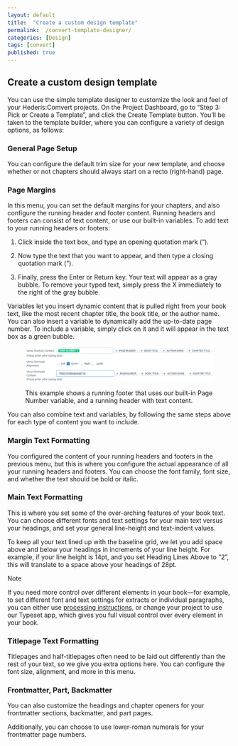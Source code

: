 ```yaml
---
layout: default
title:  "Create a custom design template"
permalink:  /convert-template-designer/
categories: [Design]
tags: [convert]
published: true
---
```


<section data-type="chapter" class="hsecchapter" data-hederis-type="hsecchapter" id="convert-template-designer" data-pi-attrs="id: convert-template-designer; data-tags: convert;" role="doc-chapter" data-tags="convert" data-author-name=" " data-book-title=" " title="Create a custom design template"><h1 data-hederis-type="hblkchaptitle" class="hblkchaptitle" id="pVY5X80Qz">Create a custom design template</h1>
    <p class="hblkp" data-hederis-type="hblkp" id="pEFoBvjYM">You can use the simple template designer to customize the look and feel of your Hederis:Comvert projects. On the Project Dashboard, go to &#8220;Step 3: Pick or Create a Template&#8221;, and click the Create Template button. You&#8217;ll be taken to the template builder, where you can configure a variety of design options, as follows:</p>
    <section class="hwprsubsection" data-hederis-type="hwprsubsection" id="pKPjgNuLp" data-type="subsection" title="General Page Setup"><h1 data-hederis-type="hblktitle" class="hblktitle" id="pWDbqdSpy">General Page Setup</h1>
    <p class="hblkp" data-hederis-type="hblkp" id="pb8vjbviy">You can configure the default trim size for your new template, and choose whether or not chapters should always start on a recto (right-hand) page.</p>
    </section>
    <section class="hwprsubsection" data-hederis-type="hwprsubsection" id="pfmqxQKr8" data-type="subsection" title="Page Margins"><h1 data-hederis-type="hblktitle" class="hblktitle" id="p3opS8cxE">Page Margins</h1>
    <p class="hblkp" data-hederis-type="hblkp" id="pDXsgy1XI">In this menu, you can set the default margins for your chapters, and also configure the running header and footer content. Running headers and footers can consist of text content, or use our built-in variables. To add text to your running headers or footers:</p>
    <ol class="hwprnumlist" data-hederis-type="hwprnumlist" id="p1Pl8UR3H"><li class="hblkoli" data-hederis-type="hblkoli" id="li5z0t5h3a"><p class="hblkoli" data-hederis-type="hblklip" id="pTQ2MVaWx">Click inside the text box, and type an opening quotation mark (&#8220;).</p></li>
    <li class="hblkoli" data-hederis-type="hblkoli" id="li29XWcw7S"><p class="hblkoli" data-hederis-type="hblklip" id="pFH0vxx99">Now type the text that you want to appear, and then type a closing quotation mark (&#8221;).</p></li>
    <li class="hblkoli" data-hederis-type="hblkoli" id="liXOlNzRF5"><p class="hblkoli" data-hederis-type="hblklip" id="pXETxNQwF">Finally, press the Enter or Return key. Your text will appear as a gray bubble. To remove your typed text, simply press the X immediately to the right of the gray bubble.</p></li>
    </ol>
    <p class="hblkp" data-hederis-type="hblkp" id="p5WPlDKJL">Variables let you insert dynamic content that is pulled right from your book text, like the most recent chapter title, the book title, or the author name. You can also insert a variable to dynamically add the up-to-date page number. To include a variable, simply click on it and it will appear in the text box as a green bubble.</p>
    <figure class="hwprfig" data-hederis-type="hwprfig" id="pCcYbtUCA"><img data-hederis-type="hblkimg" class="hblkimg" id="pzbvuKLor" src="/images/runheadfoot.png"/>
    <p class="hblkcaption" data-hederis-type="hblkcaption" id="p6NpYv8KE">This example shows a running footer that uses our built-in Page Number variable, and a running header with text content.</p>
    </figure>
    <p class="hblkp" data-hederis-type="hblkp" id="pYmMcD2Gt">You can also combine text and variables, by following the same steps above for each type of content you want to include.</p>
    </section>
    <section class="hwprsubsection" data-hederis-type="hwprsubsection" id="pDHnRM6Gu" data-type="subsection" title="Margin Text Formatting"><h1 data-hederis-type="hblktitle" class="hblktitle" id="px6alKvGo">Margin Text Formatting</h1>
    <p class="hblkp" data-hederis-type="hblkp" id="pCFzEuyvR">You configured the content of your running headers and footers in the previous menu, but this is where you configure the actual appearance of all your running headers and footers. You can choose the font family, font size, and whether the text should be bold or italic.</p>
    </section>
    <section class="hwprsubsection" data-hederis-type="hwprsubsection" id="pcXOpAI3K" data-type="subsection" title="Main Text Formatting"><h1 data-hederis-type="hblktitle" class="hblktitle" id="piQLK1jJR">Main Text Formatting</h1>
    <p class="hblkp" data-hederis-type="hblkp" id="p6iIu4wyZ">This is where you set some of the over-arching features of your book text. You can choose different fonts and text settings for your main text versus your headings, and set your general line-height and text-indent values.</p>
    <p class="hblkp" data-hederis-type="hblkp" id="pz38hENFh">To keep all your text lined up with the baseline grid, we let you add space above and below your headings in increments of your line height. For example, if your line height is 14pt, and you set Heading Lines Above to &#8220;2&#8221;, this will translate to a space above your headings of 28pt. </p>
    <aside class="hwprbox box" data-hederis-type="hwprbox" id="p6yW9qVUf" data-type="sidebar"><p class="hblktype" data-hederis-type="hblktype" id="pxfM6RgXz">Note</p>
    <p class="hblkp" data-hederis-type="hblkp" id="pMBX1mJBD">If you need more control over different elements in your book&#8212;for example, to set different font and text settings for extracts or individual paragraphs, you can either use <a href="{% post_url 2019-08-08-34-Customizethedesignofspecificparagraphswrappersorsections %}"><span class="Hyperlink">processing instructions</span></a>, or change your project to use our Typeset app, which gives you full visual control over every element in your book.</p>
    </aside>
    </section>
    <section class="hwprsubsection" data-hederis-type="hwprsubsection" id="pUC8QjWHZ" data-type="subsection" title="Titlepage Text Formatting"><h1 data-hederis-type="hblktitle" class="hblktitle" id="pJuC92YEw">Titlepage Text Formatting</h1>
    <p class="hblkp" data-hederis-type="hblkp" id="pI4soNnXI">Titlepages and half-titlepages often need to be laid out differently than the rest of your text, so we give you extra options here. You can configure the font size, alignment, and more in this menu.</p>
    </section>
    <section class="hwprsubsection" data-hederis-type="hwprsubsection" id="p7MduEowQ" data-type="subsection" title="Frontmatter, Part, Backmatter"><h1 data-hederis-type="hblktitle" class="hblktitle" id="pcvGrZ7uK">Frontmatter, Part, Backmatter</h1>
    <p class="hblkp" data-hederis-type="hblkp" id="pubbulEKE">You can also customize the headings and chapter openers for your frontmatter sections, backmatter, and part pages.</p>
    <p class="hblkp" data-hederis-type="hblkp" id="prgs7Qm8p">Additionally, you can choose to use lower-roman numerals for your frontmatter page numbers.</p>
    </section>
    </section>
    